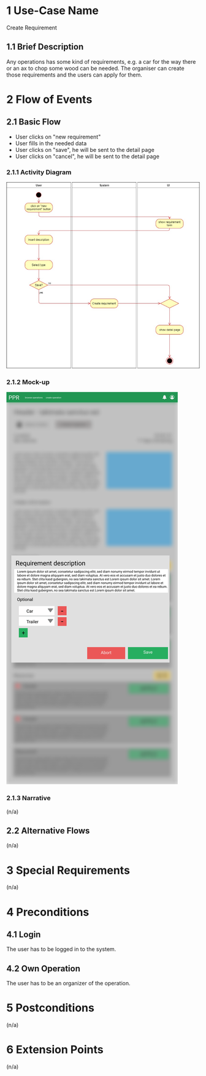 # 1 Use-Case Name
Create Requirement

## 1.1 Brief Description
Any operations has some kind of requirements, e.g. a car for the way there or an ax to chop some wood can be needed. The organiser can create
those requirements and the users can apply for them.

# 2 Flow of Events
## 2.1 Basic Flow
- User clicks on "new requirement"
- User fills in the needed data
- User clicks on "save", he will be sent to the detail page
- User clicks on "cancel", he will be sent to the detail page

### 2.1.1 Activity Diagram
![Create Requirement Activity Diagram](../Diagrams/UCs/CreateRequirement.jpg)

### 2.1.2 Mock-up
![Start Operation Mockup](../Pictures/Wireframes/CreateRequirement.png)

### 2.1.3 Narrative
(n/a)

## 2.2 Alternative Flows
(n/a)

# 3 Special Requirements
(n/a)

# 4 Preconditions
## 4.1 Login
The user has to be logged in to the system.
## 4.2 Own Operation
The user has to be an organizer of the operation.
# 5 Postconditions
(n/a)
 
# 6 Extension Points
(n/a)

